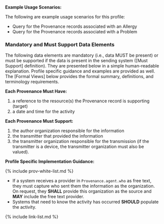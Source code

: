 
**Example Usage Scenarios:**

The following are example usage scenarios for this profile:

-   Query for the Provenance records associated with an Allergy
-   Query for the Provenance records associated with a Problem


### Mandatory and Must Support Data Elements

The following data elements are mandatory (i.e., data MUST be present) or must be supported if the data is present in the sending system ([Must Support] definition). They are presented below in a simple human-readable explanation. Profile specific guidance and examples are provided as well. The [Formal Views] below provides the formal summary, definitions, and terminology requirements.


**Each Provenance Must Have:**

1.  a reference to the resource(s) the Provenance record is supporting (target)
1. a date and time for the activity


**Each Provenance Must Support:**

1. the author organization responsible for the information
1. the transmitter that provided the information
1. the transmitter organization responsible for the transmission (if the transmitter is a device, the transmitter organization must also be valued).

**Profile Specific Implementation Guidance:**



{% include prov-white-list.md %}



*  If a system receives a provider in `Provenance.agent.who` as free text, they must capture who sent them the information as the organization. On request, they  **SHALL** provide this organization as the source and **MAY** include the free text provider.
* Systems that need to know the activity has occurred **SHOULD** populate the activity.

{% include link-list.md %}
